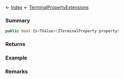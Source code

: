 ← [Index](Api-Index) ← [TerminalPropertyExtensions](Sandbox.ModAPI.Interfaces.TerminalPropertyExtensions)

### Summary

```csharp
public bool Is<TValue>(ITerminalProperty property)
```

### Returns

### Example

### Remarks

